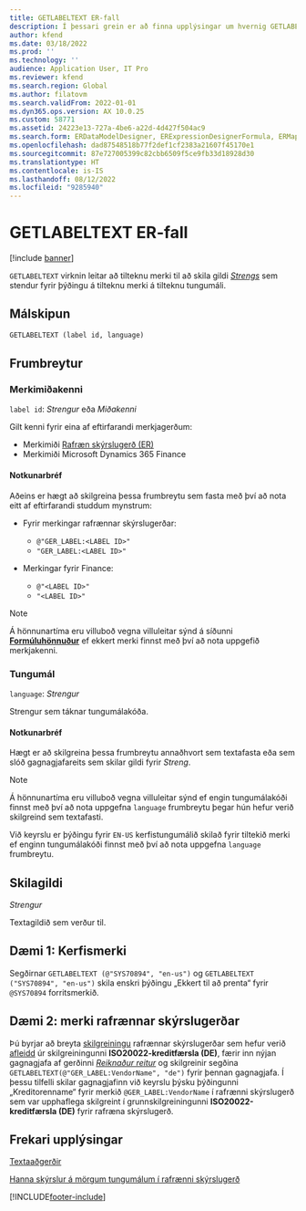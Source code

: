 ```yaml
---
title: GETLABELTEXT ER-fall
description: Í þessari grein er að finna upplýsingar um hvernig GETLABELTEXT rafræn skýrslugerðarvirkni (ER) er notuð.
author: kfend
ms.date: 03/18/2022
ms.prod: ''
ms.technology: ''
audience: Application User, IT Pro
ms.reviewer: kfend
ms.search.region: Global
ms.author: filatovm
ms.search.validFrom: 2022-01-01
ms.dyn365.ops.version: AX 10.0.25
ms.custom: 58771
ms.assetid: 24223e13-727a-4be6-a22d-4d427f504ac9
ms.search.form: ERDataModelDesigner, ERExpressionDesignerFormula, ERMappedFormatDesigner, ERModelMappingDesigner
ms.openlocfilehash: dad87548518b77f2def1cf2383a21607f45170e1
ms.sourcegitcommit: 87e727005399c82cbb6509f5ce9fb33d18928d30
ms.translationtype: HT
ms.contentlocale: is-IS
ms.lasthandoff: 08/12/2022
ms.locfileid: "9285940"
---
```

# <a name="getlabeltext-er-function"></a>GETLABELTEXT ER-fall

[!include [banner](../includes/banner.md)]

`GETLABELTEXT` virknin leitar að tilteknu merki til að skila gildi *[Strengs](er-formula-supported-data-types-primitive.md#string)* sem stendur fyrir þýðingu á tilteknu merki á tilteknu tungumáli.

## <a name="syntax"></a>Málskipun

```vb
GETLABELTEXT (label id, language)
```

## <a name="arguments"></a>Frumbreytur

### <a name="label-id"></a>Merkimiðakenni

`label id`: *Strengur* eða *Miðakenni*

Gilt kenni fyrir eina af eftirfarandi merkjagerðum:

- Merkimiði [Rafræn skýrslugerð (ER)](general-electronic-reporting.md)
- Merkimiði Microsoft Dynamics 365 Finance

#### <a name="usage-notes"></a>Notkunarbréf

Aðeins er hægt að skilgreina þessa frumbreytu sem fasta með því að nota eitt af eftirfarandi studdum mynstrum:

- Fyrir merkingar rafrænnar skýrslugerðar:

    - `@"GER_LABEL:<LABEL ID>"`
    - `"GER_LABEL:<LABEL ID>"`

- Merkingar fyrir Finance:

    - `@"<LABEL ID>"`
    - `"<LABEL ID>"`

> [!NOTE]
> Á hönnunartíma eru villuboð vegna villuleitar sýnd á síðunni **[Formúluhönnuður](er-advanced-formula-editor.md)** ef ekkert merki finnst með því að nota uppgefið merkjakenni.

### <a name="language"></a>Tungumál

`language`: *Strengur*

Strengur sem táknar tungumálakóða.

#### <a name="usage-notes"></a>Notkunarbréf

Hægt er að skilgreina þessa frumbreytu annaðhvort sem textafasta eða sem slóð gagnagjafareits sem skilar gildi fyrir *Streng*.

> [!NOTE]
> Á hönnunartíma eru villuboð vegna villuleitar sýnd ef engin tungumálakóði finnst með því að nota uppgefna `language` frumbreytu þegar hún hefur verið skilgreind sem textafasti.
>
> Við keyrslu er þýðingu fyrir `EN-US` kerfistungumálið skilað fyrir tiltekið merki ef enginn tungumálakóði finnst með því að nota uppgefna `language` frumbreytu.

## <a name="return-values"></a>Skilagildi

*Strengur*

Textagildið sem verður til.

## <a name="example-1-system-label"></a><a name=example-1></a>Dæmi 1: Kerfismerki

Segðirnar `GETLABELTEXT (@"SYS70894", "en-us")` og `GETLABELTEXT ("SYS70894", "en-us")` skila enskri þýðingu „Ekkert til að prenta“ fyrir `@SYS70894` forritsmerkið.

## <a name="example-2-er-label"></a><a name=example-2></a>Dæmi 2:  merki rafrænnar skýrslugerðar

Þú byrjar að breyta [skilgreiningu](general-electronic-reporting.md#Configuration) rafrænnar skýrslugerðar sem hefur verið [afleidd](er-quick-start2-customize-report.md#DeriveProvidedFormat) úr skilgreiningunni **ISO20022-kreditfærsla (DE)**, færir inn nýjan gagnagjafa af gerðinni *[Reiknaður reitur](er-calculated-field-ds-performance.md)* og skilgreinir segðina `GETLABELTEXT(@"GER_LABEL:VendorName", "de")` fyrir þennan gagnagjafa. Í þessu tilfelli skilar gagnagjafinn við keyrslu þýsku þýðingunni „Kreditorenname“ fyrir merkið `@GER_LABEL:VendorName` í rafrænni skýrslugerð sem var upphaflega skilgreint í grunnskilgreiningunni **ISO20022-kreditfærsla (DE)** fyrir rafræna skýrslugerð.

## <a name="additional-resources"></a>Frekari upplýsingar

[Textaaðgerðir](er-functions-category-text.md)

[Hanna skýrslur á mörgum tungumálum í rafrænni skýrslugerð](er-design-multilingual-reports.md)

[!INCLUDE[footer-include](../../../includes/footer-banner.md)]
